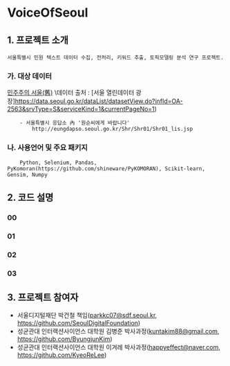 # VoiceOfSeoul
## 1. 프로젝트 소개
    서울특별시 민원 텍스트 데이터 수집, 전처리, 키워드 추출, 토픽모델링 분석 연구 프로젝트.
  ### 가. 대상 데이터
  [민주주의 서울(舊)](https://democracy.seoul.go.kr/front/index.do)
  \\데이터 출처 : [서울 열린데이터 광장]https://data.seoul.go.kr/dataList/datasetView.do?infId=OA-2563&srvType=S&serviceKind=1&currentPageNo=1)
            
        - 서울특별시 응답소 內 '원순씨에게 바랍니다'
            http://eungdapso.seoul.go.kr/Shr/Shr01/Shr01_lis.jsp
            
  ### 나. 사용언어 및 주요 패키지
        Python, Selenium, Pandas, PyKomoran(https://github.com/shineware/PyKOMORAN), Scikit-learn, Gensim, Numpy
  
## 2. 코드 설명
  ### 00
  ### 01
  ### 02
  ### 03

## 3. 프로젝트 참여자
- 서울디지털재단 박건철 책임(parkkc07@sdf.seoul.kr, https://github.com/SeoulDigitalFoundation)
- 성균관대 인터랙션사이언스 대학원 김병준 박사과정(kuntakim88@gmail.com, https://github.com/ByungjunKim)
- 성균관대 인터랙션사이언스 대학원 이겨레 박사과정(happyeffect@naver.com, https://github.com/KyeoReLee)

